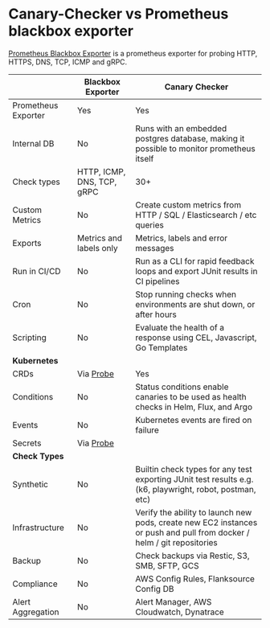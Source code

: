 # Canary-Checker vs Prometheus blackbox exporter

[Prometheus Blackbox Exporter](https://github.com/prometheus/blackbox_exporter) is a prometheus exporter for probing HTTP, HTTPS, DNS, TCP, ICMP and gRPC.

|                     | Blackbox Exporter                                            | Canary Checker                                               |
| ------------------- | ------------------------------------------------------------ | ------------------------------------------------------------ |
| Prometheus Exporter | Yes                                                          | Yes                                                          |
| Internal DB         | No                                                           | Runs with an embedded postgres database, making it possible to monitor prometheus itself |
| Check types         | HTTP, ICMP, DNS, TCP, gRPC                                   | 30+                                                          |
| Custom Metrics      | No                                                           | Create custom metrics from HTTP / SQL / Elasticsearch / etc queries |
| Exports             | Metrics and labels only                                      | Metrics, labels and  error messages                          |
| Run in CI/CD        | No                                                           | Run as a CLI for rapid feedback loops and export JUnit results in CI pipelines |
| Cron                | No                                                           | Stop running checks when environments are shut down, or after hours |
| Scripting           | No                                                           | Evaluate the health of a response using CEL, Javascript, Go Templates |
| **Kubernetes**      |                                                              |                                                              |
| CRDs                | Via [Probe](https://prometheus-operator.dev/docs/operator/api/#monitoring.coreos.com/v1.Probe) | Yes                                                          |
| Conditions          | No                                                           | Status conditions enable canaries to be used as health checks in Helm, Flux, and Argo |
| Events              | No                                                           | Kubernetes events are fired on failure                       |
| Secrets             | Via [Probe](https://prometheus-operator.dev/docs/operator/api/#monitoring.coreos.com/v1.Probe) |                                                              |
| **Check Types**     |                                                              |                                                              |
| Synthetic           | No                                                           | Builtin check types for any test exporting JUnit test results e.g.  (k6, playwright, robot, postman, etc) |
| Infrastructure       | No                                                           | Verify the ability to launch new pods, create new EC2 instances or push and pull from docker / helm / git repositories |
| Backup              | No                                                           | Check backups via Restic, S3, SMB, SFTP, GCS                 |
| Compliance          | No                                                           | AWS Config Rules, Flanksource Config DB                      |
| Alert Aggregation   | No                                                           | Alert Manager, AWS Cloudwatch, Dynatrace                     |

